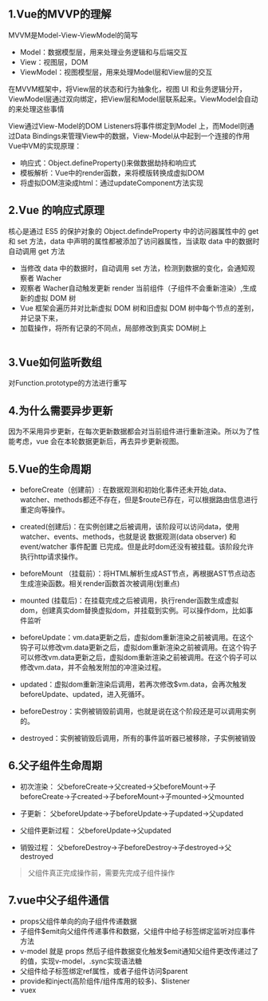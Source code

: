 ## 1.Vue的MVVP的理解
MVVM是Model-View-ViewModel的简写

- Model：数据模型层，用来处理业务逻辑和与后端交互
- View：视图层，DOM
- ViewModel：视图模型层，用来处理Model层和View层的交互

在MVVM框架中，将View层的状态和行为抽象化，视图 UI 和业务逻辑分开，ViewModel层通过双向绑定，把View层和Model层联系起来。ViewModel会自动的来处理这些事情

View通过View-Model的DOM Listeners将事件绑定到Model 上，而Model则通过Data Bindings来管理View中的数据，View-Model从中起到一个连接的作用
Vue中VM的实现原理：

- 响应式：Object.defineProperty()来做数据劫持和响应式
- 模板解析：Vue中的render函数，来将模版转换成虚拟DOM
- 将虚拟DOM渲染成html：通过updateComponent方法实现


## 2.Vue 的响应式原理
核心是通过 ES5 的保护对象的 Object.defindeProperty 中的访问器属性中的 get 和 set 方法，data 中声明的属性都被添加了访问器属性，当读取 data 中的数据时自动调用 get 方法

- 当修改 data 中的数据时，自动调用 set 方法，检测到数据的变化，会通知观察者 Wacher
- 观察者 Wacher自动触发更新 render 当前组件（子组件不会重新渲染）,生成新的虚拟 DOM 树
- Vue 框架会遍历并对比新虚拟 DOM 树和旧虚拟 DOM 树中每个节点的差别，并记录下来，
- 加载操作，将所有记录的不同点，局部修改到真实 DOM树上

<img src="https://poetries1.gitee.io/img-repo/2021/01/15.png" alt="">

## 3.Vue如何监听数组
对Function.prototype的方法进行重写

## 4.为什么需要异步更新
因为不采用异步更新，在每次更新数据都会对当前组件进行重新渲染。所以为了性能考虑，vue 会在本轮数据更新后，再去异步更新视图。

## 5.Vue的生命周期
- beforeCreate（创建前）: 在数据观测和初始化事件还未开始,data、watcher、methods都还不存在，但是$route已存在，可以根据路由信息进行重定向等操作。

- created(创建后)：在实例创建之后被调用，该阶段可以访问data，使用watcher、events、methods，也就是说 数据观测(data observer) 和event/watcher 事件配置 已完成。但是此时dom还没有被挂载。该阶段允许执行http请求操作。

- beforeMount （挂载前）：将HTML解析生成AST节点，再根据AST节点动态生成渲染函数。相关render函数首次被调用(划重点)

- mounted (挂载后)：在挂载完成之后被调用，执行render函数生成虚拟dom，创建真实dom替换虚拟dom，并挂载到实例。可以操作dom，比如事件监听

- beforeUpdate：vm.data更新之后，虚拟dom重新渲染之前被调用。在这个钩子可以修改vm.data更新之后，虚拟dom重新渲染之前被调用。在这个钩子可以修改vm.data更新之后，虚拟dom重新渲染之前被调用。在这个钩子可以修改vm.data，并不会触发附加的冲渲染过程。

- updated：虚拟dom重新渲染后调用，若再次修改$vm.data，会再次触发beforeUpdate、updated，进入死循环。

- beforeDestroy：实例被销毁前调用，也就是说在这个阶段还是可以调用实例的。

- destroyed：实例被销毁后调用，所有的事件监听器已被移除，子实例被销毁

## 6.父子组件生命周期
- 初次渲染：
父beforeCreate->父created->父beforeMount->子beforeCreate->子created->子beforeMount->子mounted->父mounted

- 子更新：
父beforeUpdate->子beforeUpdate->子updated->父updated

- 父组件更新过程：
父beforeUpdate->父updated

- 销毁过程：
父beforeDestroy->子beforeDestroy->子destroyed->父destroyed

> 父组件真正完成操作前，需要先完成子组件操作

## 7.vue中父子组件通信
- props父组件单向的向子组件传递数据
- 子组件$emit向父组件传递事件和数据，父组件中给子标签绑定监听对应事件方法
- v-model 就是 props 然后子组件数据变化触发$emit通知父组件更改传递过了的值，实现v-model，.sync实现语法糖
- 父组件给子标签绑定ref属性，或者子组件访问$parent
- provide和inject(高阶组件/组件库用的较多)、$listener 
- vuex